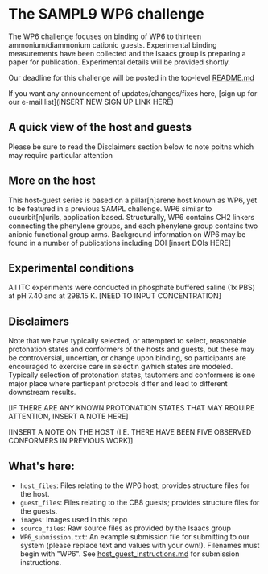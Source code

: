 # The SAMPL9 WP6 challenge

The WP6 challenge focuses on binding of WP6 to thirteen ammonium/diammonium cationic guests. Experimental binding measurements have been collected and the Isaacs group is preparing a paper for publication. Experimental details will be provided shortly. 

Our deadline for this challenge will be posted in the top-level [README.md](https://github.com/samplchallenges/SAMPL9/blob/master/README.MD#the-wp6-challenge)

If you want any announcement of updates/changes/fixes here, [sign up for our e-mail list](INSERT NEW SIGN UP LINK HERE)

## A quick view of the host and guests

Please be sure to read the Disclaimers section below to note poitns which may require particular attention

## More on the host

This host-guest series is based on a pillar[n]arene host known as WP6, yet to be featured in a previous SAMPL challenge. WP6 similar to cucurbit[n]urils, application based. Structurally, WP6 contains CH2 linkers connecting the phenylene groups, and each phenylene group contains two anionic functional group arms. Background information on WP6 may be found in a number of publications including DOI [insert DOIs HERE]

## Experimental conditions

All ITC experiments were conducted in phosphate buffered saline (1x PBS) at pH 7.40 and at 298.15 K. [NEED TO INPUT CONCENTRATION]

## Disclaimers

Note that we have typically selected, or attempted to select, reasonable protonation states and conformers of the hosts and guests, but these may be controversial, uncertian, or change upon binding, so participants are encouraged to exercise care in selectin gwhich states are modeled. Typically selection of protonation states, tautomers and conformers is one major place where particpant protocols differ and lead to different downstream results. 

[IF THERE ARE ANY KNOWN PROTONATION STATES THAT MAY REQUIRE ATTENTION, INSERT A NOTE HERE]

[INSERT A NOTE ON THE HOST (I.E. THERE HAVE BEEN FIVE OBSERVED CONFORMERS IN PREVIOUS WORK)]

## What's here:
- `host_files`: Files relating to the WP6 host; provides structure files for the host.
- `guest_files`: Files relating to the CB8 guests; provides structure files for the guests. 
- `images`: Images used in this repo
- `source_files`: Raw source files as provided by the Isaacs group 
- `WP6_submission.txt`: An example submission file for submitting to our system (please replace text and values with your own!). Filenames must begin with "WP6". See [host_guest_instructions.md](https://github.com/samplchallenges/SAMPL9/blob/master//host_guest_instructions.md) for submission instructions.  

